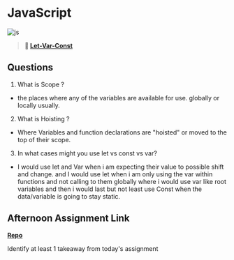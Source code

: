 # JavaScript

![js](https://bcw.blob.core.windows.net/public/img/courses/js.gif)

> **📖 [Let-Var-Const](https://codeworksacademy.com/fs-student-guide/resources/wk2/01-Let-Var-Const)**

## Questions

1. What is Scope ?

- the places where any of the variables are available for use. globally or locally usually.

2. What is Hoisting ? 

- Where Variables and function declarations are "hoisted" or moved to the top of their scope.

3. In what cases might you use let vs const vs var?

- I would use let and Var when i am expecting their value to possible shift and change. and I would use let when i am only using the var within functions and not calling to them globally where i would use var like root variables and then i would last but not least use Const when the data/variable is going to stay static.

## Afternoon Assignment Link

**[Repo](https://github.com/TungLe0319/<ASSIGNMENT_REPO>)**

Identify at least 1 takeaway from today's assignment
